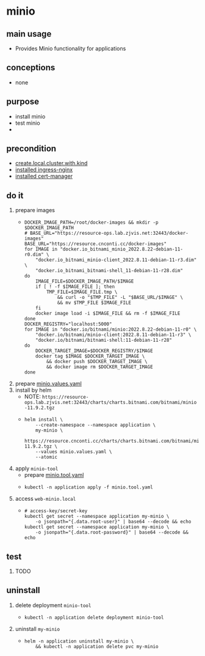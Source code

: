 # minio

## main usage
* Provides Minio functionality for applications

## conceptions
* none

## purpose
* install minio
* test minio
* 
## precondition
* [create.local.cluster.with.kind](/kubernetes/create.local.cluster.with.kind.md)
* [installed ingress-nginx](/kubernetes/basic/ingress.nginx.md)
* [installed cert-manager](/kubernetes/basic/cert.manager.md)

## do it
1. prepare images
    * ```shell
      DOCKER_IMAGE_PATH=/root/docker-images && mkdir -p $DOCKER_IMAGE_PATH
      # BASE_URL="https://resource-ops.lab.zjvis.net:32443/docker-images"
      BASE_URL="https://resource.cnconti.cc/docker-images"
      for IMAGE in "docker.io_bitnami_minio_2022.8.22-debian-11-r0.dim" \
          "docker.io_bitnami_minio-client_2022.8.11-debian-11-r3.dim" \
          "docker.io_bitnami_bitnami-shell_11-debian-11-r28.dim"
      do
          IMAGE_FILE=$DOCKER_IMAGE_PATH/$IMAGE
          if [ ! -f $IMAGE_FILE ]; then
              TMP_FILE=$IMAGE_FILE.tmp \
                  && curl -o "$TMP_FILE" -L "$BASE_URL/$IMAGE" \
                  && mv $TMP_FILE $IMAGE_FILE
          fi
          docker image load -i $IMAGE_FILE && rm -f $IMAGE_FILE
      done
      DOCKER_REGISTRY="localhost:5000"
      for IMAGE in "docker.io/bitnami/minio:2022.8.22-debian-11-r0" \
          "docker.io/bitnami/minio-client:2022.8.11-debian-11-r3" \
          "docker.io/bitnami/bitnami-shell:11-debian-11-r28"
      do
          DOCKER_TARGET_IMAGE=$DOCKER_REGISTRY/$IMAGE
          docker tag $IMAGE $DOCKER_TARGET_IMAGE \
              && docker push $DOCKER_TARGET_IMAGE \
              && docker image rm $DOCKER_TARGET_IMAGE
      done
      ```
2. prepare [minio.values.yaml](resources/minio.values.yaml.md)
3. install by helm
    * NOTE: `https://resource-ops.lab.zjvis.net:32443/charts/charts.bitnami.com/bitnami/minio-11.9.2.tgz`
    * ```shell
      helm install \
          --create-namespace --namespace application \
          my-minio \
          https://resource.cnconti.cc/charts/charts.bitnami.com/bitnami/minio-11.9.2.tgz \
          --values minio.values.yaml \
          --atomic
      ```
4. apply `minio-tool`
    * prepare [minio.tool.yaml](resources/minio.tool.yaml.md)
    * ```shell
      kubectl -n application apply -f minio.tool.yaml
      ```
5. access `web-minio.local`
    * ```shell
      # access-key/secret-key
      kubectl get secret --namespace application my-minio \
          -o jsonpath="{.data.root-user}" | base64 --decode && echo
      kubectl get secret --namespace application my-minio \
          -o jsonpath="{.data.root-password}" | base64 --decode && echo
      ```

## test
1. TODO

## uninstall
1. delete deployment `minio-tool`
    * ```shell
      kubectl -n application delete deployment minio-tool
      ```
2. uninstall `my-minio`
    * ```shell
      helm -n application uninstall my-minio \
          && kubectl -n application delete pvc my-minio
      ```
